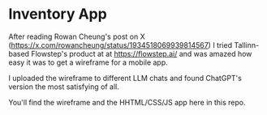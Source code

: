 # Inventory App

After reading Rowan Cheung's post on X (https://x.com/rowancheung/status/1934518069939814567) I tried Tallinn-based Flowstep's product at at https://flowstep.ai/ and was amazed how easy it was to get a wireframe for a mobile app.

I uploaded the wireframe to different LLM chats and found ChatGPT's version the most satisfying of all.

You'll find the wireframe and the HHTML/CSS/JS app here in this repo.
